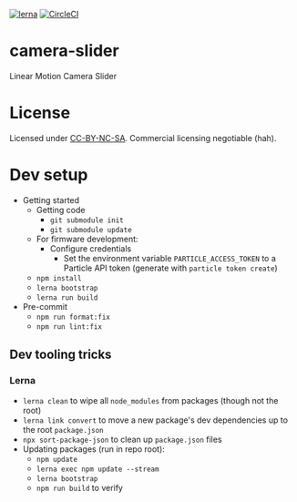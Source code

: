 [![lerna](https://img.shields.io/badge/maintained%20with-lerna-cc00ff.svg)](https://lerna.js.org/)
[![CircleCI](https://circleci.com/gh/rgiese/camera-slider/tree/master.svg?style=shield)](https://circleci.com/gh/rgiese/camera-slider/tree/master)

# camera-slider

Linear Motion Camera Slider

# License

Licensed under [CC-BY-NC-SA](LICENSE.md). Commercial licensing negotiable (hah).

# Dev setup

- Getting started
  - Getting code
    - `git submodule init`
    - `git submodule update`
  - For firmware development:
    - Configure credentials
      - Set the environment variable `PARTICLE_ACCESS_TOKEN` to a Particle API token (generate with `particle token create`)
  - `npm install`
  - `lerna bootstrap`
  - `lerna run build`
- Pre-commit
  - `npm run format:fix`
  - `npm run lint:fix`

## Dev tooling tricks

### Lerna

- `lerna clean` to wipe all `node_modules` from packages (though not the root)
- `lerna link convert` to move a new package's dev dependencies up to the root `package.json`
- `npx sort-package-json` to clean up `package.json` files
- Updating packages (run in repo root):
  - `npm update`
  - `lerna exec npm update --stream`
  - `lerna bootstrap`
  - `npm run build` to verify
